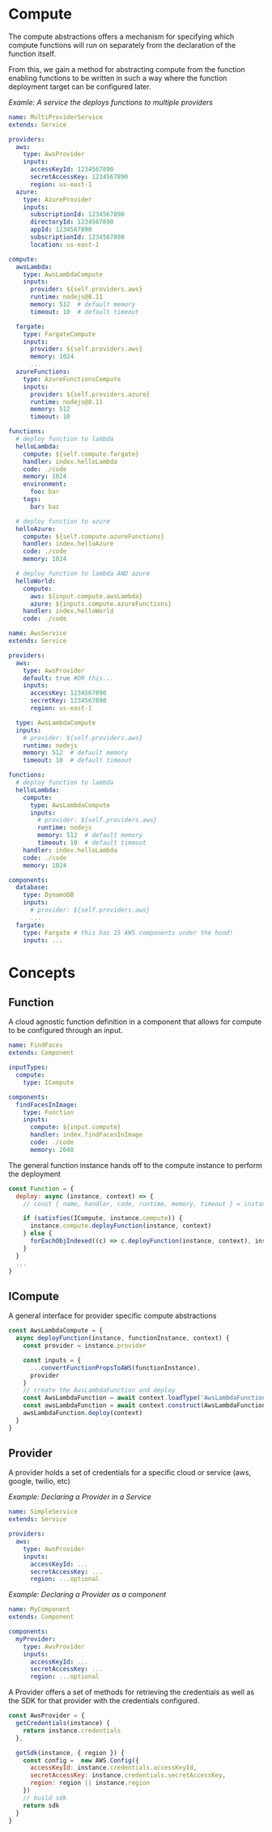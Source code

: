 # Compute

The compute abstractions offers a mechanism for specifying which compute functions will run on separately from the declaration of the function itself.

From this, we gain a method for abstracting compute from the function enabling functions to be written in such a way where the function deployment target can be configured later.

*Examle: A service the deploys functions to multiple providers*
```yaml
name: MultiProviderService
extends: Service

providers:
  aws:
    type: AwsProvider
    inputs:
      accessKeyId: 1234567890
      secretAccessKey: 1234567890
      region: us-east-1
  azure:
    type: AzureProvider
    inputs:
      subscriptionId: 1234567890
      directoryId: 1234567890
      appId: 1234567890
      subscriptionId: 1234567890
      location: us-east-1

compute:
  awsLambda:
    type: AwsLambdaCompute
    inputs:
      provider: ${self.providers.aws}
      runtime: nodejs@8.11
      memory: 512  # default memory
      timeout: 10  # default timeout

  fargate:
    type: FargateCompute
    inputs:
      provider: ${self.providers.aws}
      memory: 1024
      ...
  azureFunctions:
    type: AzureFunctionsCompute
    inputs:
      provider: ${self.providers.azure}
      runtime: nodejs@8.11
      memory: 512
      timeout: 10

functions:
  # deploy function to lambda
  helloLambda:
    compute: ${self.compute.fargate}
    handler: index.helloLambda
    code: ./code
    memory: 1024
    environment:
      foo: bar
    tags:
      bar: baz

  # deploy function to azure
  helloAzure:
    compute: ${self.compute.azureFunctions}
    handler: index.helloAzure
    code: ./code
    memory: 1024

  # deploy function to lambda AND azure    
  helloWorld:
    compute:
      aws: ${input.compute.awsLambda}
      azure: ${inputs.compute.azureFunctions}
    handler: index.helloWorld
    code: ./code
```


```yaml
name: AwsService
extends: Service

providers:
  aws:
    type: AwsProvider
    default: true #OR this...
    inputs:
      accessKey: 1234567890
      secretKey: 1234567890
      region: us-east-1

  type: AwsLambdaCompute
  inputs:
    # provider: ${self.providers.aws}
    runtime: nodejs
    memory: 512  # default memory
    timeout: 10  # default timeout

functions:
  # deploy function to lambda
  helloLambda:
    compute:   
      type: AwsLambdaCompute
      inputs:
        # provider: ${self.providers.aws}
        runtime: nodejs
        memory: 512  # default memory
        timeout: 10  # default timeout
    handler: index.helloLambda
    code: ./code
    memory: 1024

components:
  database:
    type: DynamoDB
    inputs:
      # provider: ${self.providers.aws}
      ...
  fargate:
    type: Fargate # this has 15 AWS components under the hood!
    inputs: ...
```



# Concepts

## Function

A cloud agnostic function definition in a component that allows for compute to be configured through an input.

```yaml
name: FindFaces
extends: Component

inputTypes:
  compute:
    type: ICompute

components:
  findFacesInImage:
    type: Function
    inputs:
      compute: ${input.compute}
      handler: index.findFacesInImage
      code: ./code
      memory: 2048
```

The general function instance hands off to the compute instance to perform the deployment

```js
const Function = {
  deploy: async (instance, context) => {
    // const { name, handler, code, runtime, memory, timeout } = instance

    if (satisfies(ICompute, instance.compute)) {
      instance.compute.deployFunction(instance, context)
    } else {
      forEachObjIndexed((c) => c.deployFunction(instance, context), instance.compute)
    }
  }
  ...
}
```


## ICompute

A general interface for provider specific compute abstractions

```js
const AwsLambdaCompute = {
  async deployFunction(instance, functionInstance, context) {
    const provider = instance.provider

    const inputs = {
      ...convertFunctionPropsToAWS(functionInstance),
      provider
    }
    // create the AwsLambdaFunction and deploy
    const AwsLambdaFunction = await context.loadType('AwsLambdaFunction')
    const awsLambdaFunction = await context.construct(AwsLambdaFunction, inputs)
    awsLambdaFunction.deploy(context)
  }
}
```


## Provider

A provider holds a set of credentials for a specific cloud or service (aws, google, twilio, etc)

*Example: Declaring a Provider in a Service*
```yaml
name: SimpleService
extends: Service

providers:
  aws:
    type: AwsProvider
    inputs:
      accessKeyId: ...
      secretAccessKey: ...
      region: ...optional
```

*Example: Declaring a Provider as a component*
```yaml
name: MyComponent
extends: Component

components:
  myProvider:
    type: AwsProvider
    inputs:
      accessKeyId: ...
      secretAccessKey: ...
      region: ...optional
```

A Provider offers a set of methods for retrieving the credentials as well as the SDK for that provider with the credentials configured.

```js
const AwsProvider = {
  getCredentials(instance) {
    return instance.credentials
  },

  getSdk(instance, { region }) {
    const config =  new AWS.Config({
      accessKeyId: instance.credentials.accessKeyId,
      secretAccessKey: instance.credentials.secretAccessKey,
      region: region || instance.region
    })
    // build sdk
    return sdk
  }
}
````
